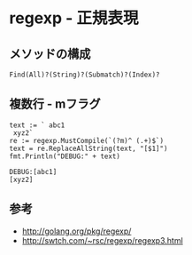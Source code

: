 ﻿# regexp - 正規表現

## メソッドの構成

```clike
Find(All)?(String)?(Submatch)?(Index)?
```

## 複数行 - mフラグ

```clike
text := ` abc1
 xyz2`
re := regexp.MustCompile(`(?m)^ (.+)$`)
text = re.ReplaceAllString(text, "[$1]")
fmt.Println("DEBUG:" + text)
```

```clike
DEBUG:[abc1]
[xyz2]
```

## 参考

- http://golang.org/pkg/regexp/
- http://swtch.com/~rsc/regexp/regexp3.html
